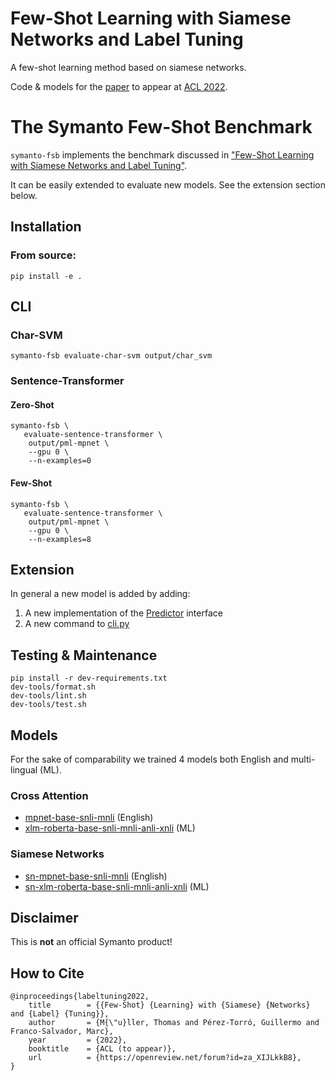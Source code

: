 # Few-Shot Learning with Siamese Networks and Label Tuning
A few-shot learning method based on siamese networks.

Code & models for the [paper](https://openreview.net/forum?id=za_XIJLkkB8) to appear at [ACL 2022](https://www.2022.aclweb.org/).

# The Symanto Few-Shot Benchmark

`symanto-fsb` implements the benchmark discussed in ["Few-Shot Learning with Siamese Networks and Label Tuning"](https://openreview.net/forum?id=DU5CNf4sopk).

It can be easily extended to evaluate new models.
See the extension section below.

## Installation

### From source:

```console
pip install -e .
```

## CLI

### Char-SVM

```console
symanto-fsb evaluate-char-svm output/char_svm
```

### Sentence-Transformer

#### Zero-Shot

```console
symanto-fsb \
   evaluate-sentence-transformer \
    output/pml-mpnet \
    --gpu 0 \
    --n-examples=0
```

#### Few-Shot

```console
symanto-fsb \
   evaluate-sentence-transformer \
    output/pml-mpnet \
    --gpu 0 \
    --n-examples=8
```

## Extension

In general a new model is added by adding:

1. A new implementation of the [Predictor](symanto_fsb/models/predictors/__init__.py) interface
2. A new command to [cli.py](symanto_fsb/cli.py)


## Testing & Maintenance

```console
pip install -r dev-requirements.txt
dev-tools/format.sh
dev-tools/lint.sh
dev-tools/test.sh
```

## Models

For the sake of comparability we trained 4 models both English and multi-lingual (ML).


### Cross Attention

* [mpnet-base-snli-mnli](https://huggingface.co/symanto/mpnet-base-snli-mnli) (English)
* [xlm-roberta-base-snli-mnli-anli-xnli](https://huggingface.co/symanto/xlm-roberta-base-snli-mnli-anli-xnli) (ML)

### Siamese Networks

* [sn-mpnet-base-snli-mnli](https://huggingface.co/symanto/sn-mpnet-base-snli-mnli) (English)
* [sn-xlm-roberta-base-snli-mnli-anli-xnli](https://huggingface.co/symanto/sn-xlm-roberta-base-snli-mnli-anli-xnli) (ML)

## Disclaimer

This is **not** an official Symanto product!

## How to Cite

```
@inproceedings{labeltuning2022,
	title        = {{Few-Shot} {Learning} with {Siamese} {Networks} and {Label} {Tuning}},
	author       = {M{\"u}ller, Thomas and Pérez-Torró, Guillermo and Franco-Salvador, Marc},
	year         = {2022},
	booktitle    = {ACL (to appear)},
	url          = {https://openreview.net/forum?id=za_XIJLkkB8},
}
```

